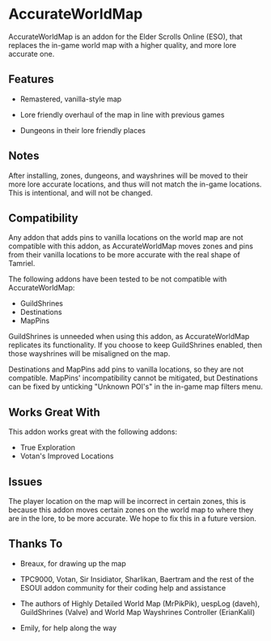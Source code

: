 # AccurateWorldMap

AccurateWorldMap is an addon for the Elder Scrolls Online (ESO), that replaces the in-game world map with a higher quality, and more lore accurate one.

## Features

- Remastered, vanilla-style map

- Lore friendly overhaul of the map in line with previous games

- Dungeons in their lore friendly places

## Notes

After installing, zones, dungeons, and wayshrines will be moved to their more lore accurate locations, and thus will not match the in-game locations. This is intentional, and will not be changed.

## Compatibility

Any addon that adds pins to vanilla locations on the world map are not compatible with this addon, as AccurateWorldMap moves zones and pins from their vanilla locations to be more accurate with the real shape of Tamriel.

The following addons have been tested to be not compatible with AccurateWorldMap:

- GuildShrines
- Destinations
- MapPins

GuildShrines is unneeded when using this addon, as AccurateWorldMap replicates its functionality. If you choose to keep GuildShrines enabled, then those wayshrines will be misaligned on the map.

Destinations and MapPins add pins to vanilla locations, so they are not compatible. MapPins' incompatibility cannot be mitigated, but Destinations can be fixed by unticking "Unknown POI's" in the in-game map filters menu.

## Works Great With

This addon works great with the following addons:

- True Exploration
- Votan's Improved Locations

## Issues

The player location on the map will be incorrect in certain zones, this is because this addon moves certain zones on the world map to where they are in the lore, to be more accurate. We hope to fix this in a future version.

## Thanks To

- Breaux, for drawing up the map

- TPC9000, Votan, Sir Insidiator, Sharlikan, Baertram and the rest of the ESOUI addon community for their coding help and assistance

- The authors of Highly Detailed World Map (MrPikPik), uespLog (daveh), GuildShrines (Valve) and World Map Wayshrines Controller (ErianKalil)

- Emily, for help along the way